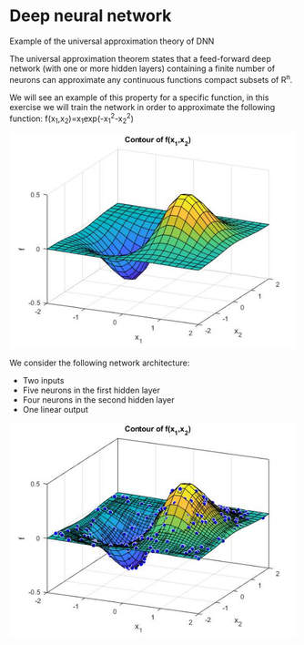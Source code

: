 # Deep neural network
Example of the universal approximation theory of DNN

The universal approximation theorem states that a feed-forward deep network (with one or
more hidden layers) containing a finite number of neurons can approximate any continuous
functions compact subsets of R<sup>n</sup>. 

We will see an example of this property for a specific function, in this exercise we will train the
network in order to approximate the following function: f(x<sub>1</sub>,x<sub>2</sub>)=x<sub>1</sub>exp(-x<sub>1</sub><sup>2</sup>-x<sub>2</sub><sup>2</sup>)  

![Function plot](fig1.jpg)  

We consider the following network architecture:
* Two inputs
* Five neurons in the first hidden layer
* Four neurons in the second hidden layer
* One linear output


![Trained approximation](fig2.jpg)  
